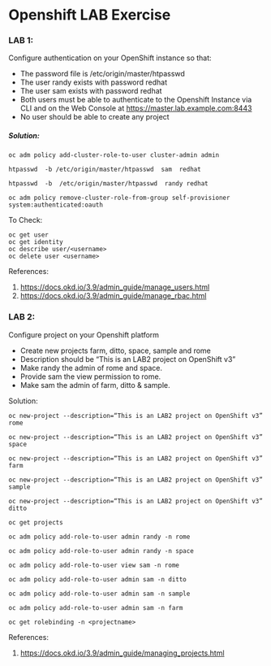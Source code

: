 # Openshift LAB Exercise

### LAB 1:

Configure authentication on your OpenShift instance so that:

- The password file is /etc/origin/master/htpasswd
- The user randy exists with password redhat
- The user sam exists with password redhat
- Both users must be able to authenticate to the Openshift Instance via CLI and on the Web Console at https://master.lab.example.com:8443
- No user should be able to create any project

##### Solution:

```
oc adm policy add-cluster-role-to-user cluster-admin admin

htpasswd  -b /etc/origin/master/htpasswd  sam  redhat

htpasswd  -b  /etc/origin/master/htpasswd  randy redhat

oc adm policy remove-cluster-role-from-group self-provisioner  system:authenticated:oauth
```



To Check:

```
oc get user
oc get identity
oc describe user/<username>
oc delete user <username>
```

References:

1. https://docs.okd.io/3.9/admin_guide/manage_users.html
2. https://docs.okd.io/3.9/admin_guide/manage_rbac.html



### LAB 2:

Configure project on your Openshift  platform

- Create new projects farm, ditto, space, sample and rome
- Description should be “This is an LAB2 project on OpenShift v3”
- Make randy the admin of rome and space. 
- Provide sam the view permission to rome. 
- Make sam the admin of farm, ditto & sample.

Solution:

```shell
oc new-project --description=“This is an LAB2 project on OpenShift v3” rome

oc new-project --description=“This is an LAB2 project on OpenShift v3” space

oc new-project --description=“This is an LAB2 project on OpenShift v3” farm

oc new-project --description=“This is an LAB2 project on OpenShift v3” sample

oc new-project --description=“This is an LAB2 project on OpenShift v3” ditto

oc get projects

oc adm policy add-role-to-user admin randy -n rome

oc adm policy add-role-to-user admin randy -n space

oc adm policy add-role-to-user view sam -n rome

oc adm policy add-role-to-user admin sam -n ditto

oc adm policy add-role-to-user admin sam -n sample

oc adm policy add-role-to-user admin sam -n farm

oc get rolebinding -n <projectname> 
```



References:

1. https://docs.okd.io/3.9/admin_guide/managing_projects.html